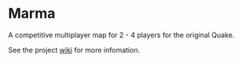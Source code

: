 # Marma

A competitive multiplayer map for 2 - 4 players for the original Quake.

See the project [wiki](https://github.com/sramirez124/quakemultiplayerlevel/wiki) for more infomation.
